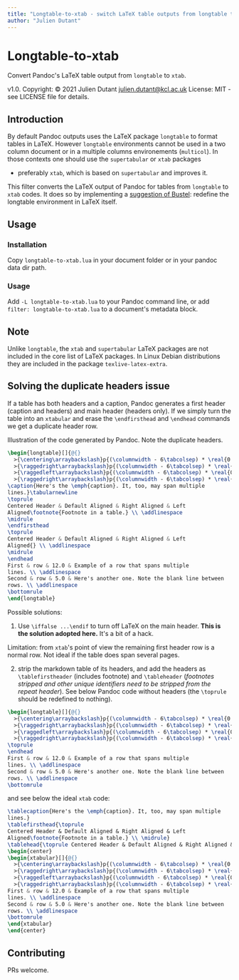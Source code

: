 ```yaml
---
title: "Longtable-to-xtab - switch LaTeX table outputs from longtable to xtab"
author: "Julien Dutant"
---
```


Longtable-to-xtab
=======

Convert Pandoc's LaTeX table output from `longtable` to `xtab`.

v1.0. Copyright: © 2021 Julien Dutant <julien.dutant@kcl.ac.uk>
License:  MIT - see LICENSE file for details.

Introduction
------------

By default Pandoc outputs uses the LaTeX package `longtable` to format
tables in LaTeX. However `longtable` environments cannot be used in a two column document or in a multiple columns environements (`multicol`).
In those contexts one should use the `supertabular` or `xtab` packages
- preferably `xtab`, which is based on `supertabular` and improves it.

This filter converts the LaTeX output of Pandoc for tables from
`longtable` to `xtab` codes. It does so by implementing a [suggestion of
Bustel](https://github.com/jgm/pandoc/issues/1023#issuecomment-656769330):
redefine the longtable environment in LaTeX itself.

Usage
-----

### Installation

Copy `longtable-to-xtab.lua` in your document folder or in your pandoc data
dir path.

### Usage

Add `-L longtable-to-xtab.lua` to your Pandoc command line, or add
`filter: longtable-to-xtab.lua` to a document's metadata block.

Note
----

Unlike `longtable`, the `xtab` and `supertabular` LaTeX packages are not
included in the core list of LaTeX packages. In Linux Debian distributions
they are included in the package `texlive-latex-extra`.

Solving the duplicate headers issue
-----

If a table has both headers and a caption, Pandoc generates a first header
(caption and headers) and main header (headers only). If we simply turn the table into an `xtabular` and erase the `\endfirsthead` and `\endhead`
commands we get a duplicate header row.

Illustration of the code generated by Pandoc. Note the duplicate headers.

```latex
\begin{longtable}[]{@{}
  >{\centering\arraybackslash}p{(\columnwidth - 6\tabcolsep) * \real{0.17}}
  >{\raggedright\arraybackslash}p{(\columnwidth - 6\tabcolsep) * \real{0.11}}
  >{\raggedleft\arraybackslash}p{(\columnwidth - 6\tabcolsep) * \real{0.22}}
  >{\raggedright\arraybackslash}p{(\columnwidth - 6\tabcolsep) * \real{0.36}}@{}}
\caption{Here's the \emph{caption}. It, too, may span multiple
lines.}\tabularnewline
\toprule
Centered Header & Default Aligned & Right Aligned & Left
Aligned\footnote{Footnote in a table.} \\ \addlinespace
\midrule
\endfirsthead
\toprule
Centered Header & Default Aligned & Right Aligned & Left
Aligned{} \\ \addlinespace
\midrule
\endhead
First & row & 12.0 & Example of a row that spans multiple
lines. \\ \addlinespace
Second & row & 5.0 & Here's another one. Note the blank line between
rows. \\ \addlinespace
\bottomrule
\end{longtable}

```

Possible solutions:

1. Use `\iffalse ...\endif` to turn off LaTeX on the main header. **This is
  the solution adopted here.** It's a bit of a hack.

  Limitation: from `xtab`'s point of view the remaining first header row is a normal row. Not ideal if the table does span several pages.

2. strip the markdown table of its headers, and add the headers as
  `\tablefirstheader` (includes footnote) and `\tableheader` (*footnotes stripped and other unique identifiers need to be stripped from the
  repeat header*). See below Pandoc code without headers (the
  `\toprule` should be redefined to nothing).

  ```latex
  \begin{longtable}[]{@{}
    >{\centering\arraybackslash}p{(\columnwidth - 6\tabcolsep) * \real{0.17}}
    >{\raggedright\arraybackslash}p{(\columnwidth - 6\tabcolsep) * \real{0.11}}
    >{\raggedleft\arraybackslash}p{(\columnwidth - 6\tabcolsep) * \real{0.22}}
    >{\raggedright\arraybackslash}p{(\columnwidth - 6\tabcolsep) * \real{0.36}}@{}}
  \toprule
  \endhead
  First & row & 12.0 & Example of a row that spans multiple
  lines. \\ \addlinespace
  Second & row & 5.0 & Here's another one. Note the blank line between
  rows. \\ \addlinespace
  \bottomrule
  ```

  and see below the ideal `xtab` code:

  ```latex
  \tablecaption{Here's the \emph{caption}. It, too, may span multiple
  lines.}
  \tablefirsthead{\toprule
  Centered Header & Default Aligned & Right Aligned & Left
  Aligned\footnote{Footnote in a table.} \\ \midrule}
  \tablehead{\toprule Centered Header & Default Aligned & Right Aligned & Left Aligned \\ \midrule}
  \begin{center}
  \begin{xtabular}[]{@{}
    >{\centering\arraybackslash}p{(\columnwidth - 6\tabcolsep) * \real{0.17}}
    >{\raggedright\arraybackslash}p{(\columnwidth - 6\tabcolsep) * \real{0.11}}
    >{\raggedleft\arraybackslash}p{(\columnwidth - 6\tabcolsep) * \real{0.22}}
    >{\raggedright\arraybackslash}p{(\columnwidth - 6\tabcolsep) * \real{0.36}}@{}}
  First & row & 12.0 & Example of a row that spans multiple
  lines. \\ \addlinespace
  Second & row & 5.0 & Here's another one. Note the blank line between
  rows. \\ \addlinespace
  \bottomrule
  \end{xtabular}
  \end{center}
  ```

Contributing
------------

PRs welcome.

